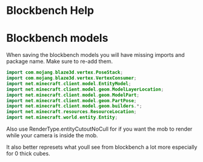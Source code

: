 Blockbench Help
=========

# Blockbench models
When saving the blockbench models you will have missing imports and package name. Make sure to re-add them.
```java
import com.mojang.blaze3d.vertex.PoseStack;
import com.mojang.blaze3d.vertex.VertexConsumer;
import net.minecraft.client.model.EntityModel;
import net.minecraft.client.model.geom.ModelLayerLocation;
import net.minecraft.client.model.geom.ModelPart;
import net.minecraft.client.model.geom.PartPose;
import net.minecraft.client.model.geom.builders.*;
import net.minecraft.resources.ResourceLocation;
import net.minecraft.world.entity.Entity;
```
Also use RenderType.entityCutoutNoCull for if you want the mob to render while your camera is inside the mob.

It also better represets what youll see from blockbench a lot more especially for 0 thick cubes.